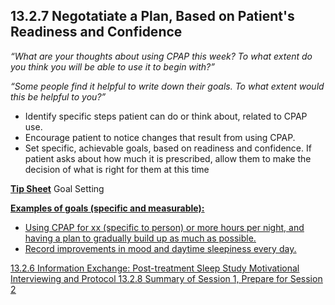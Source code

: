 ## 13.2.7 Negotatiate a Plan, Based on Patient's Readiness and Confidence

_“What are your thoughts about using CPAP this week? To what extent do you think you will be able to use it to begin with?”_

_“Some people find it helpful to write down their goals. To what extent would this be helpful to you?”_

* Identify specific steps patient can do or think about, related to CPAP use.
* Encourage patient to notice changes that result from using CPAP.
* Set specific, achievable goals, based on readiness and confidence. If patient asks about how much it is prescribed, allow them to make the decision of what is right for them at this time

<div class="bs-callout bs-callout-info">
  <p>
    <strong><u>Tip Sheet</u></strong>
    Goal Setting
  </p>
</div>

**<u>Examples of goals (specific and measurable)<u>:**

* Using CPAP for xx (specific to person) or more hours per night, and having a plan to gradually build up as much as possible.
* Record improvements in mood and daytime sleepiness every day.


<div class="center">
<div class="btn-group">
  <a href=":pages_path:/manuals/motivational-interviewing/13-02-06-info-exchange-posttreatment-sleep-study.md" class="btn btn-default">
    <span class="glyphicon glyphicon-chevron-left"></span>
    13.2.6 Information Exchange: Post-treatment Sleep Study
  </a>

  <a href=":pages_path:/manuals/motivational-interviewing" class="btn btn-default">
    <span class="glyphicon glyphicon-chevron-up"></span>
    Motivational Interviewing and Protocol
  </a>

  <a href=":pages_path:/motivational-interviewing/13-02-08-session1-summary.md" class="btn btn-success">
    13.2.8 Summary of Session 1, Prepare for Session 2
    <span class="glyphicon glyphicon-chevron-right"></span>
  </a>
</div>
</div>
